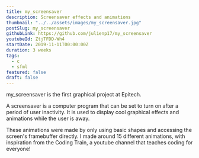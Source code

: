 ```yaml
---
title: my_screensaver
description: Screensaver effects and animations
thumbnail: "../../assets/images/my_screensaver.jpg"
postSlug: my_screensaver
githubLink: https://github.com/julienp17/my_screensaver
youtubeId: ZtjTFDD-Wh4
startDate: 2019-11-11T00:00:00Z
duration: 3 weeks
tags:
  - c
  - sfml
featured: false
draft: false
---
```


my_screensaver is the first graphical project at Epitech.

A screensaver is a computer program that can be set to turn on after a period of user inactivity.
It is used to display cool graphical effects and animations while the user is away.

These animations were made by only using basic shapes and accessing the screen's framebuffer directly.
I made around 15 different animations, with inspiration from the Coding Train, a youtube channel that teaches coding for everyone!
